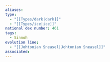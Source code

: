 ```yaml
---
aliases: 
type:
  - "[[Types/dark|dark]]"
  - "[[Types/ice|ice]]"
national dex number: 461
tags:
  - Sinnoh
evolution line:
  - "[[Johtonian Sneasel|Johtonian Sneasel]]"
associated: 
---
```

